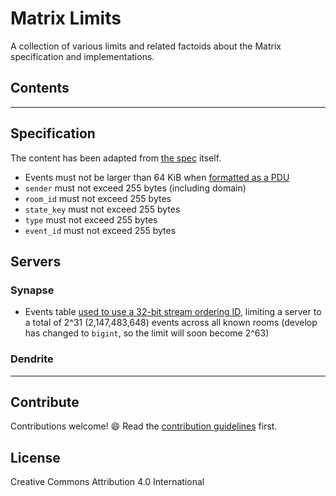 # Matrix Limits

A collection of various limits and related factoids about the Matrix
specification and implementations.

## Contents

---

## Specification

The content has been adapted from [the
spec](https://spec.matrix.org/unstable/client-server-api/#size-limit) itself.

- Events must not be larger than 64 KiB when [formatted as a
  PDU](https://spec.matrix.org/unstable/server-server-api/#pdus)
- `sender` must not exceed 255 bytes (including domain)
- `room_id` must not exceed 255 bytes
- `state_key` must not exceed 255 bytes
- `type` must not exceed 255 bytes
- `event_id` must not exceed 255 bytes

## Servers

### Synapse

- Events table [used to use a 32-bit stream ordering
  ID](https://github.com/matrix-org/synapse/issues/8255), limiting a server to a
  total of 2^31 (2,147,483,648) events across all known rooms (develop has
  changed to `bigint`, so the limit will soon become 2^63)

### Dendrite

---

## Contribute

Contributions welcome! 😄 Read the [contribution guidelines](CONTRIBUTING.md)
first.

## License

Creative Commons Attribution 4.0 International
